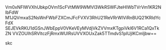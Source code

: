 Vm0xNFlWVXhUbkpOVm1ScFVtMW9WMVl3WkRSWFJteHlWbTVrVm1KR2NIbFdW
M1JQVmxaS2NsWnFWbFZXCmJFcFVXV3RhU21ReVRrWlViRnBUQ21KRldYcFdX
SEJEVkRKU1dGSnJWbEppV0VKeVEyMVdjVkZVVmxKTgpiVkl6V1RCa1QxTkZN
VVZOUlhSRVltczFjRmxWUlRsUVVXOUxZak5TTmdvS1pIUjIKCmljbw==

skc